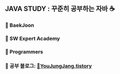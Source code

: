 ## JAVA STUDY : 꾸준히 공부하는 자바 ☕️
### 🌱 BaekJoon
### 🌱 SW Expert Academy
### 🌱 Programmers
### 🔗 공부 블로그: [📖YouJungJang.tistory](https://yuejeong.tistory.com/category/Algorithm/JAVA)
<br></br>



